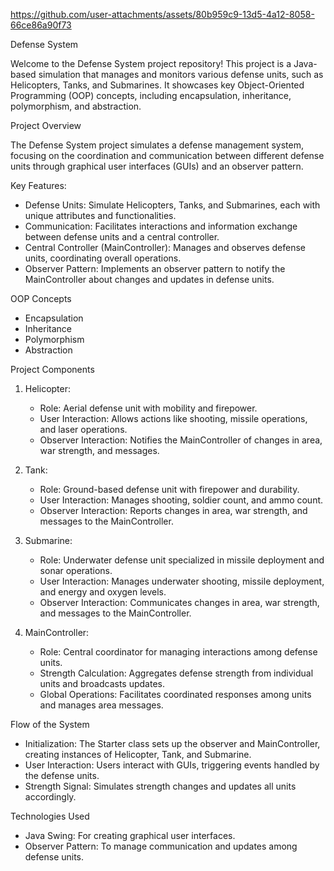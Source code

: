 

https://github.com/user-attachments/assets/80b959c9-13d5-4a12-8058-66ce86a90f73

Defense System

Welcome to the Defense System project repository! This project is a Java-based simulation that manages and monitors various defense units, such as Helicopters, Tanks, and Submarines. It showcases key Object-Oriented Programming (OOP) concepts, including encapsulation, inheritance, polymorphism, and abstraction.

Project Overview

The Defense System project simulates a defense management system, focusing on the coordination and communication between different defense units through graphical user interfaces (GUIs) and an observer pattern.

Key Features:
- Defense Units: Simulate Helicopters, Tanks, and Submarines, each with unique attributes and functionalities.
- Communication: Facilitates interactions and information exchange between defense units and a central controller.
- Central Controller (MainController): Manages and observes defense units, coordinating overall operations.
- Observer Pattern: Implements an observer pattern to notify the MainController about changes and updates in defense units.

OOP Concepts

- Encapsulation
- Inheritance
- Polymorphism
- Abstraction

Project Components

1. Helicopter:
   - Role: Aerial defense unit with mobility and firepower.
   - User Interaction: Allows actions like shooting, missile operations, and laser operations.
   - Observer Interaction: Notifies the MainController of changes in area, war strength, and messages.

2. Tank:
   - Role: Ground-based defense unit with firepower and durability.
   - User Interaction: Manages shooting, soldier count, and ammo count.
   - Observer Interaction: Reports changes in area, war strength, and messages to the MainController.

3. Submarine:
   - Role: Underwater defense unit specialized in missile deployment and sonar operations.
   - User Interaction: Manages underwater shooting, missile deployment, and energy and oxygen levels.
   - Observer Interaction: Communicates changes in area, war strength, and messages to the MainController.

4. MainController:
   - Role: Central coordinator for managing interactions among defense units.
   - Strength Calculation: Aggregates defense strength from individual units and broadcasts updates.
   - Global Operations: Facilitates coordinated responses among units and manages area messages.

Flow of the System

- Initialization: The Starter class sets up the observer and MainController, creating instances of Helicopter, Tank, and Submarine.
- User Interaction: Users interact with GUIs, triggering events handled by the defense units.
- Strength Signal: Simulates strength changes and updates all units accordingly.

Technologies Used

- Java Swing: For creating graphical user interfaces.
- Observer Pattern: To manage communication and updates among defense units.

 


